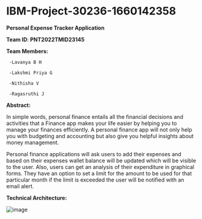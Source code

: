# IBM-Project-30236-1660142358
**Personal Expense Tracker Application**


**Team ID**: **PNT2022TMID23145**
 
 
 **Team Members:**
    
     -Lavanya B H
     
     -Lakshmi Priya G
     
     -Nithisha V
     
     -Ragasruthi J



**Abstract:**
    
In simple words, personal finance entails all the financial decisions and activities that a Finance app makes your life easier by helping you to manage your finances efficiently. A personal finance app will not only help you with budgeting and accounting but also give you helpful insights about money management.


Personal finance applications will ask users to add their expenses and based on their expenses wallet balance will be updated which will be visible to the user.  Also, users can get an analysis of their expenditure in graphical forms. They have an option to set a limit for the amount to be used for that particular month if the limit is exceeded the user will be notified with an email alert.


**Technical Architecture:**

 ![image](https://user-images.githubusercontent.com/96190133/201828133-f3735c22-f590-43f5-a886-ca363e6b4e6b.png)
 
 


   
